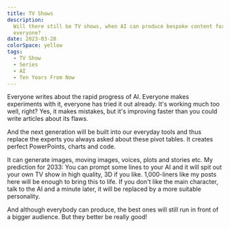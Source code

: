 ```yaml
---
title: TV Shows
description:
  Will there still be TV shows, when AI can produce bespoke content for
  everyone?
date: 2023-03-28
colorSpace: yellow
tags:
  - TV Show
  - Series
  - AI
  - Ten Years From Now
---
```


Everyone writes about the rapid progress of AI. Everyone makes experiments with
it, everyone has tried it out already. It's working much too well, right? Yes,
it makes mistakes, but it's improving faster than you could write articles about
its flaws.

And the next generation will be built into our everyday tools and thus replace
the experts you always asked about these pivot tables. It creates perfect
PowerPoints, charts and code.

It can generate images, moving images, voices, plots and stories etc. My
prediction for 2033: You can prompt some lines to your AI and it will spit out
your own TV show in high quality, 3D if you like. 1,000-liners like my posts
here will be enough to bring this to life. If you don't like the main character,
talk to the AI and a minute later, it will be replaced by a more suitable
personality.

And although everybody can produce, the best ones will still run in front of a
bigger audience. But they better be really good!
